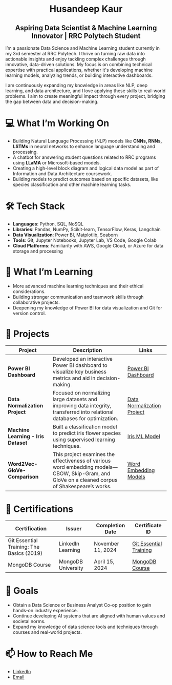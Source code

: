 <div align="center">

# Husandeep Kaur
## Aspiring Data Scientist & Machine Learning Innovator | RRC Polytech Student

</div> 

I’m a passionate Data Science and Machine Learning student currently in my 3rd semester at RRC Polytech. I thrive on turning raw data into actionable insights and enjoy tackling complex challenges through innovative, data-driven solutions. My focus is on combining technical expertise with practical applications, whether it's developing machine learning models, analyzing trends, or building interactive dashboards.

I am continuously expanding my knowledge in areas like NLP, deep learning, and data architecture, and I love applying these skills to real-world problems. I aim to create meaningful impact through every project, bridging the gap between data and decision-making.


# 💻 What I’m Working On

- Building Natural Language Processing (NLP) models like **CNNs, RNNs, LSTMs** in neural networks to enhance language understanding and processing.
- A chatbot for answering student questions related to RRC programs using **LLaMA** or Microsoft-based models.
- Creating a high-level block diagram and logical data model as part of Information and Data Architecture coursework.
- Building models to predict outcomes based on specific datasets, like species classification and other machine learning tasks.


# 🛠️ Tech Stack

- **Languages**: Python, SQL, NoSQL
- **Libraries**: Pandas, NumPy, Scikit-learn, TensorFlow, Keras, Langchain
- **Data Visualization**: Power BI, Matplotlib, Seaborn
- **Tools**: Git, Jupyter Notebooks, Jupyter Lab, VS Code, Google Colab
- **Cloud Platforms**: Familiarity with AWS, Google Cloud, or Azure for data storage and processing


# 🌱 What I’m Learning

- More advanced machine learning techniques and their ethical considerations.
- Building stronger communication and teamwork skills through collaborative projects.
- Deepening my knowledge of Power BI for data visualization and Git for version control.


# 🌟 Projects

| **Project** | **Description** | **Links** |
|-------------|-----------------|-----------|
| **Power BI Dashboard** | Developed an interactive Power BI dashboard to visualize key business metrics and aid in decision-making. | [Power BI Dashboard](https://github.com/codewithhusan/Healthcare-Dashboard-PowerBI) |
| **Data Normalization Project** | Focused on normalizing large datasets and improving data integrity, transferred into relational databases for optimization. | [Data Normalization Project](https://github.com/codewithhusan/Database-Normalization-project) |
| **Machine Learning - Iris Dataset** | Built a classification model to predict iris flower species using supervised learning techniques. | [Iris ML Model](https://github.com/codewithhusan/Iris-Flower-Classification-ML-Project) |
| **Word2Vec-GloVe-Comparison** | This project examines the effectiveness of various word embedding models—CBOW, Skip-Gram, and GloVe on a cleaned corpus of Shakespeare’s works. | [Word Embedding Models](https://github.com/codewithhusan/Word2Vec-GloVe-Comparison)

# 📜 Certifications

| **Certification**                          | **Issuer**         | **Completion Date**     | **Certificate ID**                                                |
|--------------------------------------------|--------------------|-------------------------|-------------------------------------------------------------------|
| Git Essential Training: The Basics (2019)  | LinkedIn Learning  | November 11, 2024       | [Git Essential Training](https://www.linkedin.com/feed/update/urn:li:activity:7261596224015790081/)  |
| MongoDB Course                             | MongoDB University | April 15, 2024          | [MongoDB Course](https://www.linkedin.com/in/husandeep-kaur-9155122b8/recent-activity/all/)                           |

# 🎯 Goals
- Obtain a Data Science or Business Analyst Co-op position to gain hands-on industry experience.
- Continue developing AI systems that are aligned with human values and societal norms.
- Expand my knowledge of data science tools and techniques through courses and real-world projects.

# 📫 How to Reach Me
- [LinkedIn](https://www.linkedin.com/in/husandeep-kaur-9155122b8/)
- [Email](123husandeepkaur@gmail.com)

